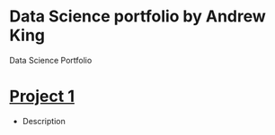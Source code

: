 # Data Science portfolio by Andrew King
Data Science Portfolio
# [Project 1](https://github.com/AKing2713/AndrewKing_Portfolio/blob/main/FakeNewsDetector/FakeNewsDetector.ipynb)
* Description
